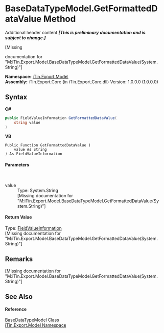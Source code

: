 # BaseDataTypeModel.GetFormattedDataValue Method 
Additional header content _**\[This is preliminary documentation and is subject to change.\]**_

\[Missing <summary> documentation for "M:iTin.Export.Model.BaseDataTypeModel.GetFormattedDataValue(System.String)"\]

**Namespace:**&nbsp;<a href="ef57ffcc-e95e-b212-5a46-9aa6f5a3511f">iTin.Export.Model</a><br />**Assembly:**&nbsp;iTin.Export.Core (in iTin.Export.Core.dll) Version: 1.0.0.0 (1.0.0.0)

## Syntax

**C#**<br />
``` C#
public FieldValueInformation GetFormattedDataValue(
	string value
)
```

**VB**<br />
``` VB
Public Function GetFormattedDataValue ( 
	value As String
) As FieldValueInformation
```


#### Parameters
&nbsp;<dl><dt>value</dt><dd>Type: System.String<br />\[Missing <param name="value"/> documentation for "M:iTin.Export.Model.BaseDataTypeModel.GetFormattedDataValue(System.String)"\]</dd></dl>

#### Return Value
Type: <a href="7dc51c75-6975-e7a8-9eee-1a99a85073f3">FieldValueInformation</a><br />\[Missing <returns> documentation for "M:iTin.Export.Model.BaseDataTypeModel.GetFormattedDataValue(System.String)"\]

## Remarks
\[Missing <remarks> documentation for "M:iTin.Export.Model.BaseDataTypeModel.GetFormattedDataValue(System.String)"\]

## See Also


#### Reference
<a href="e5706c13-2625-47d7-a064-2a906557b68e">BaseDataTypeModel Class</a><br /><a href="ef57ffcc-e95e-b212-5a46-9aa6f5a3511f">iTin.Export.Model Namespace</a><br />